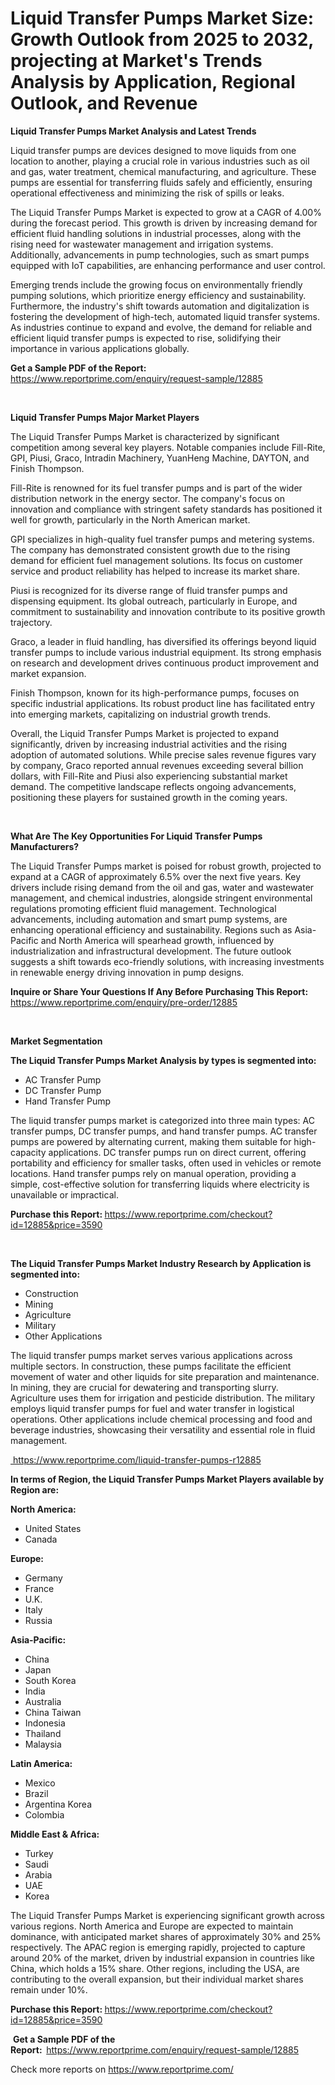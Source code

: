 <p><h1>Liquid Transfer Pumps Market Size: Growth Outlook from 2025 to 2032, projecting at Market's Trends Analysis by Application, Regional Outlook, and Revenue</h1></p><p><strong>Liquid Transfer Pumps Market Analysis and Latest Trends</strong></p>
<p><p>Liquid transfer pumps are devices designed to move liquids from one location to another, playing a crucial role in various industries such as oil and gas, water treatment, chemical manufacturing, and agriculture. These pumps are essential for transferring fluids safely and efficiently, ensuring operational effectiveness and minimizing the risk of spills or leaks.</p><p>The Liquid Transfer Pumps Market is expected to grow at a CAGR of 4.00% during the forecast period. This growth is driven by increasing demand for efficient fluid handling solutions in industrial processes, along with the rising need for wastewater management and irrigation systems. Additionally, advancements in pump technologies, such as smart pumps equipped with IoT capabilities, are enhancing performance and user control.</p><p>Emerging trends include the growing focus on environmentally friendly pumping solutions, which prioritize energy efficiency and sustainability. Furthermore, the industry's shift towards automation and digitalization is fostering the development of high-tech, automated liquid transfer systems. As industries continue to expand and evolve, the demand for reliable and efficient liquid transfer pumps is expected to rise, solidifying their importance in various applications globally.</p></p>
<p><strong>Get a Sample PDF of the Report:&nbsp;</strong> <a href="https://www.reportprime.com/enquiry/request-sample/12885?utm_campaign=2643&utm_medium=2&utm_source=Github&utm_content=ia&utm_term=19032025&utm_id=liquid-transfer-pumps">https://www.reportprime.com/enquiry/request-sample/12885</a></p>
<p>&nbsp;</p>
<p><strong>Liquid Transfer Pumps Major Market Players</strong></p>
<p><p>The Liquid Transfer Pumps Market is characterized by significant competition among several key players. Notable companies include Fill-Rite, GPI, Piusi, Graco, Intradin Machinery, YuanHeng Machine, DAYTON, and Finish Thompson.</p><p>Fill-Rite is renowned for its fuel transfer pumps and is part of the wider distribution network in the energy sector. The company's focus on innovation and compliance with stringent safety standards has positioned it well for growth, particularly in the North American market. </p><p>GPI specializes in high-quality fuel transfer pumps and metering systems. The company has demonstrated consistent growth due to the rising demand for efficient fuel management solutions. Its focus on customer service and product reliability has helped to increase its market share.</p><p>Piusi is recognized for its diverse range of fluid transfer pumps and dispensing equipment. Its global outreach, particularly in Europe, and commitment to sustainability and innovation contribute to its positive growth trajectory. </p><p>Graco, a leader in fluid handling, has diversified its offerings beyond liquid transfer pumps to include various industrial equipment. Its strong emphasis on research and development drives continuous product improvement and market expansion.</p><p>Finish Thompson, known for its high-performance pumps, focuses on specific industrial applications. Its robust product line has facilitated entry into emerging markets, capitalizing on industrial growth trends.</p><p>Overall, the Liquid Transfer Pumps Market is projected to expand significantly, driven by increasing industrial activities and the rising adoption of automated solutions. While precise sales revenue figures vary by company, Graco reported annual revenues exceeding several billion dollars, with Fill-Rite and Piusi also experiencing substantial market demand. The competitive landscape reflects ongoing advancements, positioning these players for sustained growth in the coming years.</p></p>
<p>&nbsp;</p>
<p><strong>What Are The Key Opportunities For Liquid Transfer Pumps Manufacturers?</strong></p>
<p><p>The Liquid Transfer Pumps market is poised for robust growth, projected to expand at a CAGR of approximately 6.5% over the next five years. Key drivers include rising demand from the oil and gas, water and wastewater management, and chemical industries, alongside stringent environmental regulations promoting efficient fluid management. Technological advancements, including automation and smart pump systems, are enhancing operational efficiency and sustainability. Regions such as Asia-Pacific and North America will spearhead growth, influenced by industrialization and infrastructural development. The future outlook suggests a shift towards eco-friendly solutions, with increasing investments in renewable energy driving innovation in pump designs.</p></p>
<p><strong>Inquire or Share Your Questions If Any Before Purchasing This Report:</strong> <a href="https://www.reportprime.com/enquiry/pre-order/12885?utm_campaign=2643&utm_medium=2&utm_source=Github&utm_content=ia&utm_term=19032025&utm_id=liquid-transfer-pumps">https://www.reportprime.com/enquiry/pre-order/12885</a></p>
<p>&nbsp;</p>
<p><strong>Market Segmentation</strong></p>
<p><strong>The Liquid Transfer Pumps Market Analysis by types is segmented into:</strong></p>
<p><ul><li>AC Transfer Pump</li><li>DC Transfer Pump</li><li>Hand Transfer Pump</li></ul></p>
<p><p>The liquid transfer pumps market is categorized into three main types: AC transfer pumps, DC transfer pumps, and hand transfer pumps. AC transfer pumps are powered by alternating current, making them suitable for high-capacity applications. DC transfer pumps run on direct current, offering portability and efficiency for smaller tasks, often used in vehicles or remote locations. Hand transfer pumps rely on manual operation, providing a simple, cost-effective solution for transferring liquids where electricity is unavailable or impractical.</p></p>
<p><strong>Purchase this Report:&nbsp;</strong><a href="https://www.reportprime.com/checkout?id=12885&price=3590&utm_campaign=2643&utm_medium=2&utm_source=Github&utm_content=ia&utm_term=19032025&utm_id=liquid-transfer-pumps">https://www.reportprime.com/checkout?id=12885&price=3590</a></p>
<p>&nbsp;</p>
<p><strong>The Liquid Transfer Pumps Market Industry Research by Application is segmented into:</strong></p>
<p><ul><li>Construction</li><li>Mining</li><li>Agriculture</li><li>Military</li><li>Other Applications</li></ul></p>
<p><p>The liquid transfer pumps market serves various applications across multiple sectors. In construction, these pumps facilitate the efficient movement of water and other liquids for site preparation and maintenance. In mining, they are crucial for dewatering and transporting slurry. Agriculture uses them for irrigation and pesticide distribution. The military employs liquid transfer pumps for fuel and water transfer in logistical operations. Other applications include chemical processing and food and beverage industries, showcasing their versatility and essential role in fluid management.</p></p>
<p><a href="https://www.reportprime.com/liquid-transfer-pumps-r12885?utm_campaign=2643&utm_medium=2&utm_source=Github&utm_content=ia&utm_term=19032025&utm_id=liquid-transfer-pumps">&nbsp;https://www.reportprime.com/liquid-transfer-pumps-r12885</a></p>
<p><strong>In terms of Region, the Liquid Transfer Pumps Market Players available by Region are:</strong></p>
<p>
    <p> <strong> North America: </strong>
        <ul>
            <li>United States</li>
            <li>Canada</li>
        </ul>
        </p> 
    <p> <strong> Europe: </strong>
        <ul>
            <li>Germany</li>
            <li>France</li>
            <li>U.K.</li>
            <li>Italy</li>
            <li>Russia</li>
        </ul>
        </p> 
    <p> <strong> Asia-Pacific: </strong>
        <ul>
            <li>China</li>
            <li>Japan</li>
            <li>South Korea</li>
            <li>India</li>
            <li>Australia</li>
            <li>China Taiwan</li>
            <li>Indonesia</li>
            <li>Thailand</li>
            <li>Malaysia</li>
        </ul>
        </p> 
    <p> <strong> Latin America: </strong>
        <ul>
            <li>Mexico</li>
            <li>Brazil</li>
            <li>Argentina Korea</li>
            <li>Colombia</li>
        </ul>
        </p> 
    <p> <strong> Middle East & Africa: </strong>
        <ul>
            <li>Turkey</li>
            <li>Saudi</li>
            <li>Arabia</li>
            <li>UAE</li>
            <li>Korea</li>
        </ul>
    </p>
    </p>
<p><p>The Liquid Transfer Pumps Market is experiencing significant growth across various regions. North America and Europe are expected to maintain dominance, with anticipated market shares of approximately 30% and 25% respectively. The APAC region is emerging rapidly, projected to capture around 20% of the market, driven by industrial expansion in countries like China, which holds a 15% share. Other regions, including the USA, are contributing to the overall expansion, but their individual market shares remain under 10%.</p></p>
<p><strong>Purchase this Report: </strong><a href="https://www.reportprime.com/checkout?id=12885&price=3590&utm_campaign=2643&utm_medium=2&utm_source=Github&utm_content=ia&utm_term=19032025&utm_id=liquid-transfer-pumps">https://www.reportprime.com/checkout?id=12885&price=3590</a></p>
<p>&nbsp;<strong>Get a Sample PDF of the Report:&nbsp;&nbsp;</strong><a href="https://www.reportprime.com/enquiry/request-sample/12885?utm_campaign=2643&utm_medium=2&utm_source=Github&utm_content=ia&utm_term=19032025&utm_id=liquid-transfer-pumps">https://www.reportprime.com/enquiry/request-sample/12885</a></p>
<p><strong></strong></p>
<p>Check more reports on <a href="https://www.reportprime.com/?utm_campaign=2643&utm_medium=2&utm_source=Github&utm_content=ia&utm_term=19032025&utm_id=liquid-transfer-pumps">https://www.reportprime.com/</a></p>
